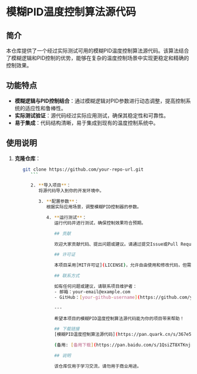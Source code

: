# 模糊PID温度控制算法源代码

## 简介

本仓库提供了一个经过实际测试可用的模糊PID温度控制算法源代码。该算法结合了模糊逻辑和PID控制的优势，能够在复杂的温度控制场景中实现更稳定和精确的控制效果。

## 功能特点

- **模糊逻辑与PID控制结合**：通过模糊逻辑对PID参数进行动态调整，提高控制系统的适应性和鲁棒性。
- **实际测试验证**：源代码经过实际应用测试，确保其稳定性和可靠性。
- **易于集成**：代码结构清晰，易于集成到现有的温度控制系统中。

## 使用说明

1. **克隆仓库**：
   ```bash
      git clone https://github.com/your-repo-url.git
         ```

         2. **导入项目**：
            将源代码导入到你的开发环境中。

            3. **配置参数**：
               根据实际应用场景，调整模糊PID控制器的参数。

               4. **运行测试**：
                  运行代码并进行测试，确保控制效果符合预期。

                  ## 贡献

                  欢迎大家贡献代码、提出问题或建议。请通过提交Issue或Pull Request的方式参与贡献。

                  ## 许可证

                  本项目采用[MIT许可证](LICENSE)，允许自由使用和修改代码，但需保留原作者的版权声明。

                  ## 联系方式

                  如有任何问题或建议，请联系项目维护者：
                  - 邮箱：your-email@example.com
                  - GitHub：[your-github-username](https://github.com/your-github-username)

                  ---

                  希望本项目的模糊PID温度控制算法源代码能为你的项目带来帮助！

                  ## 下载链接
                  [模糊PID温度控制算法源代码](https://pan.quark.cn/s/367e56fabde4) 

                  (备用: [备用下载](https://pan.baidu.com/s/1QsiZT8XTKnjm_mEalIqyzw?pwd=1234))

                  ## 说明

                  该仓库仅用于学习交流，请勿用于商业用途。
